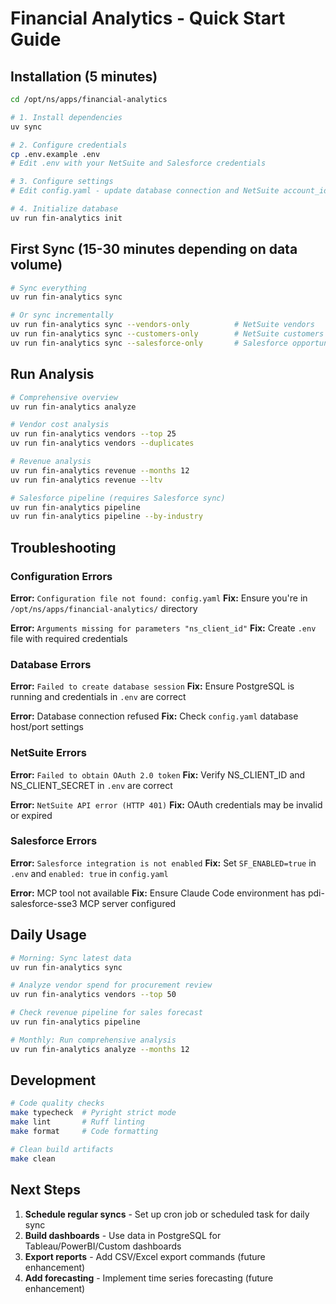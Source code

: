 # Financial Analytics - Quick Start Guide

## Installation (5 minutes)

```bash
cd /opt/ns/apps/financial-analytics

# 1. Install dependencies
uv sync

# 2. Configure credentials
cp .env.example .env
# Edit .env with your NetSuite and Salesforce credentials

# 3. Configure settings
# Edit config.yaml - update database connection and NetSuite account_id

# 4. Initialize database
uv run fin-analytics init
```

## First Sync (15-30 minutes depending on data volume)

```bash
# Sync everything
uv run fin-analytics sync

# Or sync incrementally
uv run fin-analytics sync --vendors-only          # NetSuite vendors
uv run fin-analytics sync --customers-only        # NetSuite customers  
uv run fin-analytics sync --salesforce-only       # Salesforce opportunities
```

## Run Analysis

```bash
# Comprehensive overview
uv run fin-analytics analyze

# Vendor cost analysis
uv run fin-analytics vendors --top 25
uv run fin-analytics vendors --duplicates

# Revenue analysis
uv run fin-analytics revenue --months 12
uv run fin-analytics revenue --ltv

# Salesforce pipeline (requires Salesforce sync)
uv run fin-analytics pipeline
uv run fin-analytics pipeline --by-industry
```

## Troubleshooting

### Configuration Errors

**Error:** `Configuration file not found: config.yaml`
**Fix:** Ensure you're in `/opt/ns/apps/financial-analytics/` directory

**Error:** `Arguments missing for parameters "ns_client_id"`
**Fix:** Create `.env` file with required credentials

### Database Errors

**Error:** `Failed to create database session`
**Fix:** Ensure PostgreSQL is running and credentials in `.env` are correct

**Error:** Database connection refused
**Fix:** Check `config.yaml` database host/port settings

### NetSuite Errors

**Error:** `Failed to obtain OAuth 2.0 token`
**Fix:** Verify NS_CLIENT_ID and NS_CLIENT_SECRET in `.env` are correct

**Error:** `NetSuite API error (HTTP 401)`
**Fix:** OAuth credentials may be invalid or expired

### Salesforce Errors

**Error:** `Salesforce integration is not enabled`
**Fix:** Set `SF_ENABLED=true` in `.env` and `enabled: true` in `config.yaml`

**Error:** MCP tool not available
**Fix:** Ensure Claude Code environment has pdi-salesforce-sse3 MCP server configured

## Daily Usage

```bash
# Morning: Sync latest data
uv run fin-analytics sync

# Analyze vendor spend for procurement review
uv run fin-analytics vendors --top 50

# Check revenue pipeline for sales forecast
uv run fin-analytics pipeline

# Monthly: Run comprehensive analysis
uv run fin-analytics analyze --months 12
```

## Development

```bash
# Code quality checks
make typecheck  # Pyright strict mode
make lint       # Ruff linting
make format     # Code formatting

# Clean build artifacts
make clean
```

## Next Steps

1. **Schedule regular syncs** - Set up cron job or scheduled task for daily sync
2. **Build dashboards** - Use data in PostgreSQL for Tableau/PowerBI/Custom dashboards
3. **Export reports** - Add CSV/Excel export commands (future enhancement)
4. **Add forecasting** - Implement time series forecasting (future enhancement)

